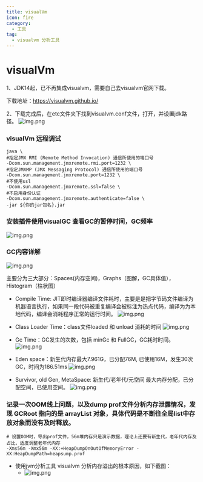 ```yaml
---
title: visualVm
icon: fire
category:
  - 工具
tag:
  - visualvm 分析工具
---
```


# visualVm

1、JDK14起，已不再集成visualvm，需要自己去visualvm官网下载。

下载地址：https://visualvm.github.io/

2、下载完成后，在etc文件夹下找到visualvm.conf文件，打开，并设置jdk路径。
![img.png](https://wqknowledge.oss-cn-shenzhen.aliyuncs.com/jvm/visualvmConfig.png)

### visualVm 远程调试
```shell
java \
#指定JMX RMI (Remote Method Invocation) 通信所使用的端口号
-Dcom.sun.management.jmxremote.rmi.port=1232 \
#指定JMXMP (JMX Messaging Protocol) 通信所使用的端口号
-Dcom.sun.management.jmxremote.port=1232 \
#不使用ssl
-Dcom.sun.management.jmxremote.ssl=false \
#不启用身份认证
-Dcom.sun.management.jmxremote.authenticate=false \
-jar ${你的jar包名}.jar

```

### 安装插件使用visualGC 查看GC的暂停时间，GC频率
![img.png](https://wqknowledge.oss-cn-shenzhen.aliyuncs.com/jvm/visualGC.png)

### GC内容详解
![img.png](https://wqknowledge.oss-cn-shenzhen.aliyuncs.com/jvm/GCdetail.png)

主要分为三大部分：Spaces(内存空间)，Graphs（图解，GC具体值），Histogram（柱状图）

- Compile Time: JIT即时编译器编译文件耗时，主要是是把字节码文件编译为机器语言执行，如果同一段代码被重复编译会被标注为热点代码，编译为为本地代码，编译会消耗程序正常的运行时间。
![img.png](https://wqknowledge.oss-cn-shenzhen.aliyuncs.com/jvm/jvm/complieTime.png)

- Class Loader Time：class文件loaded 和 unload 消耗的时间
![img.png](https://wqknowledge.oss-cn-shenzhen.aliyuncs.com/jvm/jvm/loadTime.png)

- Gc Time：GC发生的次数，包括 minGc 和 FullGC，GC耗时时间。
![img.png](https://wqknowledge.oss-cn-shenzhen.aliyuncs.com/jvm/jvm/GcTime.png)

- Eden space：新生代内存最大7.961G，已分配76M, 已使用16M，发生30次GC，时间为186.51ms
![img.png](https://wqknowledge.oss-cn-shenzhen.aliyuncs.com/jvm/jvm/edSpace.png)

- Survivor, old Gen, MetaSpace: 新生代/老年代/元空间 最大内存分配，已分配空间，已使用空间。
![img.png](https://wqknowledge.oss-cn-shenzhen.aliyuncs.com/jvm/jvm/seMetaSpace.png)


### 记录一次OOM线上问题，以及dump prof文件分析内存泄露情况，发现 GCRoot 指向的是 arrayList 对象，具体代码是不断往全局list中存放对象而没有及时释放。

  ```shell
  # 设置OOM时，导出prof文件，56m堆内存只是演示数据，理论上还要有新生代，老年代内存及占比，适度调整老年代内存
  -Xms56m -Xmx56m -XX:+HeapDumpOnOutOfMemoryError -XX:HeapDumpPath=heapsump.prof
  ```

- 使用jvm分析工具  visualvm 分析内存溢出的根本原因，如下截图：
  - ![img.png](https://wqknowledge.oss-cn-shenzhen.aliyuncs.com/jvm/vitool.png)